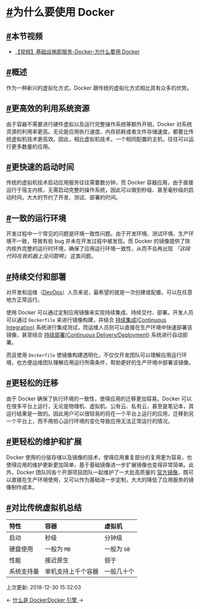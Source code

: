 # [#](https://funtl.com/zh/docker/为什么要使用-Docker.html#为什么要使用-docker)为什么要使用 Docker

## [#](https://funtl.com/zh/docker/为什么要使用-Docker.html#本节视频)本节视频

- [【视频】基础设施即服务-Docker-为什么要用 Docker](https://www.bilibili.com/video/av27243494/)

## [#](https://funtl.com/zh/docker/为什么要使用-Docker.html#概述)概述

作为一种新兴的虚拟化方式，Docker 跟传统的虚拟化方式相比具有众多的优势。

## [#](https://funtl.com/zh/docker/为什么要使用-Docker.html#更高效的利用系统资源)更高效的利用系统资源

由于容器不需要进行硬件虚拟以及运行完整操作系统等额外开销，Docker 对系统资源的利用率更高。无论是应用执行速度、内存损耗或者文件存储速度，都要比传统虚拟机技术更高效。因此，相比虚拟机技术，一个相同配置的主机，往往可以运行更多数量的应用。

## [#](https://funtl.com/zh/docker/为什么要使用-Docker.html#更快速的启动时间)更快速的启动时间

传统的虚拟机技术启动应用服务往往需要数分钟，而 Docker 容器应用，由于直接运行于宿主内核，无需启动完整的操作系统，因此可以做到秒级、甚至毫秒级的启动时间。大大的节约了开发、测试、部署的时间。

## [#](https://funtl.com/zh/docker/为什么要使用-Docker.html#一致的运行环境)一致的运行环境

开发过程中一个常见的问题是环境一致性问题。由于开发环境、测试环境、生产环境不一致，导致有些 bug 并未在开发过程中被发现。而 Docker 的镜像提供了除内核外完整的运行时环境，确保了应用运行环境一致性，从而不会再出现 *「这段代码在我机器上没问题啊」* 这类问题。

## [#](https://funtl.com/zh/docker/为什么要使用-Docker.html#持续交付和部署)持续交付和部署

对开发和运维（[DevOps](https://zh.wikipedia.org/wiki/DevOps)）人员来说，最希望的就是一次创建或配置，可以在任意地方正常运行。

使用 Docker 可以通过定制应用镜像来实现持续集成、持续交付、部署。开发人员可以通过 `Dockerfile` 来进行镜像构建，并结合 [持续集成(Continuous Integration)](https://en.wikipedia.org/wiki/Continuous_integration) 系统进行集成测试，而运维人员则可以直接在生产环境中快速部署该镜像，甚至结合 [持续部署(Continuous Delivery/Deployment)](https://en.wikipedia.org/wiki/Continuous_delivery) 系统进行自动部署。

而且使用 `Dockerfile` 使镜像构建透明化，不仅仅开发团队可以理解应用运行环境，也方便运维团队理解应用运行所需条件，帮助更好的生产环境中部署该镜像。

## [#](https://funtl.com/zh/docker/为什么要使用-Docker.html#更轻松的迁移)更轻松的迁移

由于 Docker 确保了执行环境的一致性，使得应用的迁移更加容易。Docker 可以在很多平台上运行，无论是物理机、虚拟机、公有云、私有云，甚至是笔记本，其运行结果是一致的。因此用户可以很轻易的将在一个平台上运行的应用，迁移到另一个平台上，而不用担心运行环境的变化导致应用无法正常运行的情况。

## [#](https://funtl.com/zh/docker/为什么要使用-Docker.html#更轻松的维护和扩展)更轻松的维护和扩展

Docker 使用的分层存储以及镜像的技术，使得应用重复部分的复用更为容易，也使得应用的维护更新更加简单，基于基础镜像进一步扩展镜像也变得非常简单。此外，Docker 团队同各个开源项目团队一起维护了一大批高质量的 [官方镜像](https://store.docker.com/search?q=&source=verified&type=image)，既可以直接在生产环境使用，又可以作为基础进一步定制，大大的降低了应用服务的镜像制作成本。

## [#](https://funtl.com/zh/docker/为什么要使用-Docker.html#对比传统虚拟机总结)对比传统虚拟机总结

| 特性       | 容器               | 虚拟机      |
| :--------- | :----------------- | :---------- |
| 启动       | 秒级               | 分钟级      |
| 硬盘使用   | 一般为 `MB`        | 一般为 `GB` |
| 性能       | 接近原生           | 弱于        |
| 系统支持量 | 单机支持上千个容器 | 一般几十个  |

上次更新: 2018-12-30 15:32:03

← [什么是 Docker](https://funtl.com/zh/docker/)[Docker 引擎 ](https://funtl.com/zh/docker/Docker-引擎.html)→